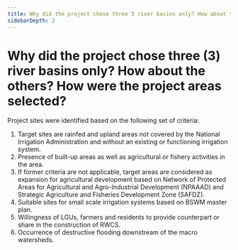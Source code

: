 ```yaml
---
title: Why did the project chose three 3 river basins only? How about the others? How were the project areas selected?
sidebarDepth: 2
---
```


# Why did the project chose three (3) river basins only? How about the others? How were the project areas selected?


 Project sites were identified based on the following set of criteria: 
 1. Target sites are rainfed and upland areas not covered by the National Irrigation Administration and without an existing or functioning irrigation system.
 1. Presence of built-up areas as well as agricultural or fishery activities in the area. 
 1. If former criteria are not applicable, target areas are considered as expansion for agricultural development based on Network of Protected Areas for Agricultural and Agro-Industrial Development (NPAAAD) and Strategic Agriculture and Fisheries Development Zone (SAFDZ). 
 1. Suitable sites for small scale irrigation systems based on BSWM master plan.
 1. Willingness of LGUs, farmers and residents to provide counterpart or share in the construction of RWCS. 
 1. Occurrence of destructive flooding downstream of the macro watersheds.
